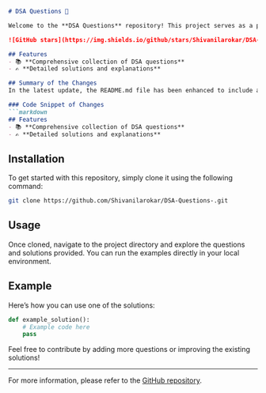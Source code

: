 ```markdown
# DSA Questions 🚀

Welcome to the **DSA Questions** repository! This project serves as a platform for developers and learners to practice and enhance their skills in Data Structures and Algorithms (DSA). This repository is designed to help you improve your understanding of various data structures and algorithms through a collection of questions and solutions.

![GitHub stars](https://img.shields.io/github/stars/Shivanilarokar/DSA-Questions-?style=social) ![Forks](https://img.shields.io/github/forks/Shivanilarokar/DSA-Questions-?style=social)

## Features
- 📚 **Comprehensive collection of DSA questions**
- ✍️ **Detailed solutions and explanations**

## Summary of the Changes
In the latest update, the README.md file has been enhanced to include a new "Features" section that outlines the key offerings of the repository. This addition aims to provide clearer insights into what users can expect when engaging with the project.

### Code Snippet of Changes
```markdown
## Features
- 📚 **Comprehensive collection of DSA questions**
- ✍️ **Detailed solutions and explanations**
```

## Installation
To get started with this repository, simply clone it using the following command:
```bash
git clone https://github.com/Shivanilarokar/DSA-Questions-.git
```

## Usage
Once cloned, navigate to the project directory and explore the questions and solutions provided. You can run the examples directly in your local environment.

## Example
Here’s how you can use one of the solutions:
```python
def example_solution():
    # Example code here
    pass
```

Feel free to contribute by adding more questions or improving the existing solutions!

---

For more information, please refer to the [GitHub repository](https://github.com/Shivanilarokar/DSA-Questions-).
```